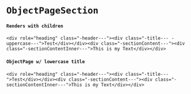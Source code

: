# `ObjectPageSection`

#### `Renders with children`

```
<div role="heading" class="-header---"><div class="-title--- -uppercase---">Test</div></div><div class="-sectionContent---"><div class="-sectionContentInner---">This is my Text</div></div>
```

#### `ObjectPage w/ lowercase title`

```
<div role="heading" class="-header---"><div class="-title---">Test</div></div><div class="-sectionContent---"><div class="-sectionContentInner---">This is my Text</div></div>
```

